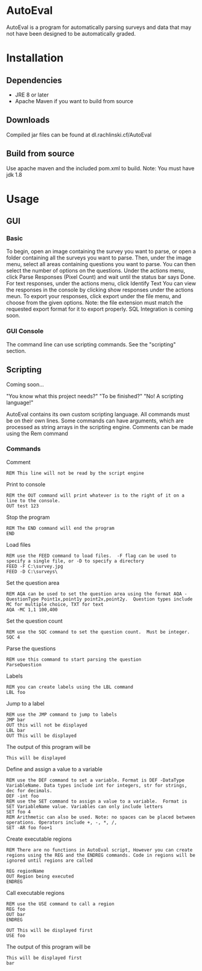 # AutoEval
AutoEval is a program for automatically parsing surveys and data that may not have been designed to be automatically graded.  

# Installation
## Dependencies
* JRE 8 or later
* Apache Maven if you want to build from source
## Downloads
Compiled jar files can be found at dl.rachlinski.cf/AutoEval
## Build from source
Use apache maven and the included pom.xml to build.  Note: You must have jdk 1.8
# Usage
## GUI
### Basic
To begin, open an image containing the survey you want to parse, or open a folder containing all the surveys you want to parse.
Then, under the image menu, select all areas containing questions you want to parse.  You can then select the number of options on the questions.
Under the actions menu, click Parse Responses (Pixel Count) and wait until the status bar says Done.  For text responses, under the actions menu, click Identify Text
You can view the responses in the console by clicking show responses under the actions meun. 
To export your responses, click export under the file menu, and choose from the given options.  Note: the file extension must match the requested export format for it to export properly.
SQL Integration is coming soon.
### GUI Console
The command line can use scripting commands.  See the "scripting" section.

## Scripting
Coming soon...

"You know what this project needs?"
"To be finished?"
"No! A scripting language!"

AutoEval contains its own custom scripting language.
All commands must be on their own lines.  Some commands can have arguments, which are processed as string arrays in the scripting engine.
Comments can be made using the Rem command
### Commands
Comment
```
REM This line will not be read by the script engine
```
Print to console
```
REM the OUT command will print whatever is to the right of it on a line to the console.
OUT test 123
```
Stop the program
```
REM The END command will end the program
END
```
Load files
```
REM use the FEED command to load files.  -F flag can be used to specify a single file, or -D to specify a directory
FEED -F C:\survey.jpg
FEED -D C:\surveys\
```
Set the question area
```
REM AQA can be used to set the question area using the format AQA -QuestionType Point1x,point1y point2x,point2y.  Question types include MC for multiple choice, TXT for text
AQA -MC 1,1 100,400
```
Set the question count
```
REM use the SQC command to set the question count.  Must be integer.
SQC 4
```
Parse the questions
```
REM use this command to start parsing the question
ParseQuestion
```
Labels
```
REM you can create labels using the LBL command
LBL foo
```
Jump to a label
```
REM use the JMP command to jump to labels
JMP bar
OUT this will not be displayed
LBL bar
OUT This will be displayed
```
The output of this program will be
```
This will be displayed
```
Define and assign a value to a variable
```
REM use the DEF command to set a variable. Format is DEF -DataType VariableName. Data types include int for integers, str for strings, dec for decimals.
DEF -int foo
REM use the SET command to assign a value to a variable.  Format is SET VariableName value. Variables can only include letters
SET foo 4
REM Arithmetic can also be used. Note: no spaces can be placed between operations. Operators include +, -, *, /, 
SET -AR foo foo+1
```
Create executable regions
```
REM There are no functions in AutoEval script, However you can create regions using the REG and the ENDREG commands. Code in regions will be ignored until regions are called

REG regionName
OUT Region being executed
ENDREG 
```
Call executable regions
```
REM use the USE command to call a region
REG foo
OUT bar
ENDREG

OUT This will be displayed first
USE foo
```
The output of this program will be
```
This will be displayed first
bar
```
